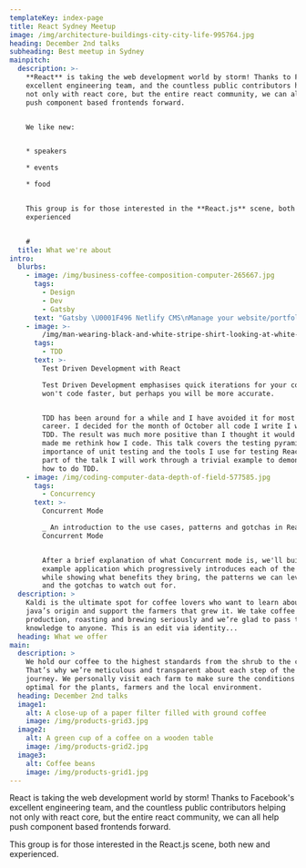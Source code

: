 ```yaml
---
templateKey: index-page
title: React Sydney Meetup
image: /img/architecture-buildings-city-city-life-995764.jpg
heading: December 2nd talks
subheading: Best meetup in Sydney
mainpitch:
  description: >-
    **React** is taking the web development world by storm! Thanks to Facebook's
    excellent engineering team, and the countless public contributors helping
    not only with react core, but the entire react community, we can all help
    push component based frontends forward.


    We like new:


    * speakers

    * events

    * food


    This group is for those interested in the **React.js** scene, both new and
    experienced


    #
  title: What we're about
intro:
  blurbs:
    - image: /img/business-coffee-composition-computer-265667.jpg
      tags:
        - Design
        - Dev
        - Gatsby
      text: "Gatsby \U0001F496 Netlify CMS\nManage your website/portfolio/blog/...you name it... content with ease.\n\nIn this talk I will show you how to: - set up Gatsby with Netlify CMS. - add content via Netlify CMS admin panel with different widgets (text, markdown, select, etc.). - query data with graphql layer in Gatsby and render the content. - workflow pushing new changes to the website."
    - image: >-
        /img/man-wearing-black-and-white-stripe-shirt-looking-at-white-212286.jpg
      tags:
        - TDD
      text: >-
        Test Driven Development with React

        Test Driven Development emphasises quick iterations for your code. You
        won't code faster, but perhaps you will be more accurate.


        TDD has been around for a while and I have avoided it for most of my
        career. I decided for the month of October all code I write I will do
        TDD. The result was much more positive than I thought it would be and
        made me rethink how I code. This talk covers the testing pyramid, the
        importance of unit testing and the tools I use for testing React. As
        part of the talk I will work through a trivial example to demonstrate
        how to do TDD.
    - image: /img/coding-computer-data-depth-of-field-577585.jpg
      tags:
        - Concurrency
      text: >-
        Concurrent Mode

        _ An introduction to the use cases, patterns and gotchas in React's
        Concurrent Mode


        After a brief explanation of what Concurrent mode is, we'll build an
        example application which progressively introduces each of the API's
        while showing what benefits they bring, the patterns we can leverage,
        and the gotchas to watch out for.
  description: >
    Kaldi is the ultimate spot for coffee lovers who want to learn about their
    java’s origin and support the farmers that grew it. We take coffee
    production, roasting and brewing seriously and we’re glad to pass that
    knowledge to anyone. This is an edit via identity...
  heading: What we offer
main:
  description: >
    We hold our coffee to the highest standards from the shrub to the cup.
    That’s why we’re meticulous and transparent about each step of the coffee’s
    journey. We personally visit each farm to make sure the conditions are
    optimal for the plants, farmers and the local environment.
  heading: December 2nd talks
  image1:
    alt: A close-up of a paper filter filled with ground coffee
    image: /img/products-grid3.jpg
  image2:
    alt: A green cup of a coffee on a wooden table
    image: /img/products-grid2.jpg
  image3:
    alt: Coffee beans
    image: /img/products-grid1.jpg
---
```

React is taking the web development world by storm! Thanks to Facebook's excellent engineering team, and the countless public contributors helping not only with react core, but the entire react community, we can all help push component based frontends forward.

This group is for those interested in the React.js scene, both new and experienced.
